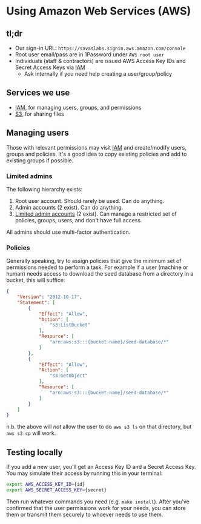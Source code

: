 # Using Amazon Web Services (AWS)

## tl;dr

- Our sign-in URL: `https://savaslabs.signin.aws.amazon.com/console`
- Root user email/pass are in 1Password under `AWS root user`
- Individuals (staff & contractors) are issued AWS Access Key IDs and Secret Access Keys via [IAM](https://console.aws.amazon.com/iam/home#/home)
  - Ask internally if you need help creating a user/group/policy

## Services we use

- [IAM](https://console.aws.amazon.com/iam/home#/home), for managing users, groups, and permissions
- [S3](https://console.aws.amazon.com/s3/home), for sharing files

## Managing users

Those with relevant permissions may visit [IAM](https://console.aws.amazon.com/iam/home?region=us-east-1) and create/modify users, groups and policies. It's a good idea to copy existing policies and add to existing groups if possible.

### Limited admins

The following hierarchy exists:

1. Root user account. Should rarely be used. Can do anything.
1. Admin accounts (2 exist). Can do anything.
1. [Limited admin accounts](https://aws.amazon.com/blogs/security/how-to-create-a-limited-iam-administrator-by-using-managed-policies/) (2 exist). Can manage a restricted set of policies, groups, users, and don't have full access.

All admins should use multi-factor authentication.

### Policies

Generally speaking, try to assign policies that give the minimum set of permissions needed to perform a task. For example if a user (machine or human) needs access to download the seed database from a directory in a bucket, this will suffice:

``` json
{
    "Version": "2012-10-17",
    "Statement": [
        {
            "Effect": "Allow",
            "Action": [
                "s3:ListBucket"
            ],
            "Resource": [
                "arn:aws:s3:::{bucket-name}/seed-database/*"
            ]
        },
        {
            "Effect": "Allow",
            "Action": [
                "s3:GetObject"
            ],
            "Resource": [
                "arn:aws:s3:::{bucket-name}/seed-database/*"
            ]
        }
    ]
}
```

n.b. the above will _not_ allow the user to do `aws s3 ls` on that directory, but `aws s3 cp` will work.

## Testing locally

If you add a new user, you'll get an Access Key ID and a Secret Access Key. You may simulate their access by running this in your terminal:

``` sh
export AWS_ACCESS_KEY_ID={id}
export AWS_SECRET_ACCESS_KEY={secret}
```

Then run whatever commands you need (e.g. `make install`). After you've confirmed that the user permissions work for your needs, you can store them or transmit them securely to whoever needs to use them.
